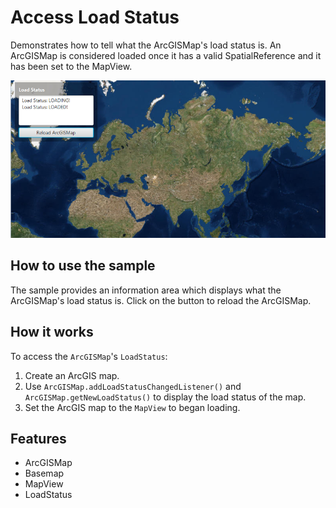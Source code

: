 <h1>Access Load Status</h1>

<p>Demonstrates how to tell what the ArcGISMap's load status is. An ArcGISMap is considered loaded once it has a valid SpatialReference and it has been set to the MapView.</p>

<p><img src="AccessLoadStatus.png"/></p>

<h2>How to use the sample</h2>

<p>The sample provides an information area which displays what the ArcGISMap's load status is. Click on the button to reload the ArcGISMap.</p>

<h2>How it works</h2>

<p>To access the <code>ArcGISMap</code>'s <code>LoadStatus</code>:</p>

<ol>
    <li>Create an ArcGIS map.</li>
    <li>Use <code>ArcGISMap.addLoadStatusChangedListener()</code> and <code>ArcGISMap.getNewLoadStatus()</code> to display the load status of the map.</li>
    <li>Set the ArcGIS map to the <code>MapView</code> to began loading.</li>
</ol>

<h2>Features</h2>

<ul>
    <li>ArcGISMap </li>
    <li>Basemap</li>
    <li>MapView</li>
    <li>LoadStatus</li>
</ul>